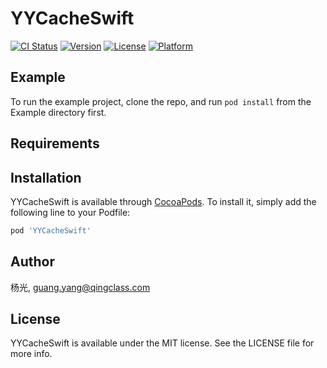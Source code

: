 # YYCacheSwift

[![CI Status](https://img.shields.io/travis/杨光/YYCacheSwift.svg?style=flat)](https://travis-ci.org/杨光/YYCacheSwift)
[![Version](https://img.shields.io/cocoapods/v/YYCacheSwift.svg?style=flat)](https://cocoapods.org/pods/YYCacheSwift)
[![License](https://img.shields.io/cocoapods/l/YYCacheSwift.svg?style=flat)](https://cocoapods.org/pods/YYCacheSwift)
[![Platform](https://img.shields.io/cocoapods/p/YYCacheSwift.svg?style=flat)](https://cocoapods.org/pods/YYCacheSwift)

## Example

To run the example project, clone the repo, and run `pod install` from the Example directory first.

## Requirements

## Installation

YYCacheSwift is available through [CocoaPods](https://cocoapods.org). To install
it, simply add the following line to your Podfile:

```ruby
pod 'YYCacheSwift'
```

## Author

杨光, guang.yang@qingclass.com

## License

YYCacheSwift is available under the MIT license. See the LICENSE file for more info.
